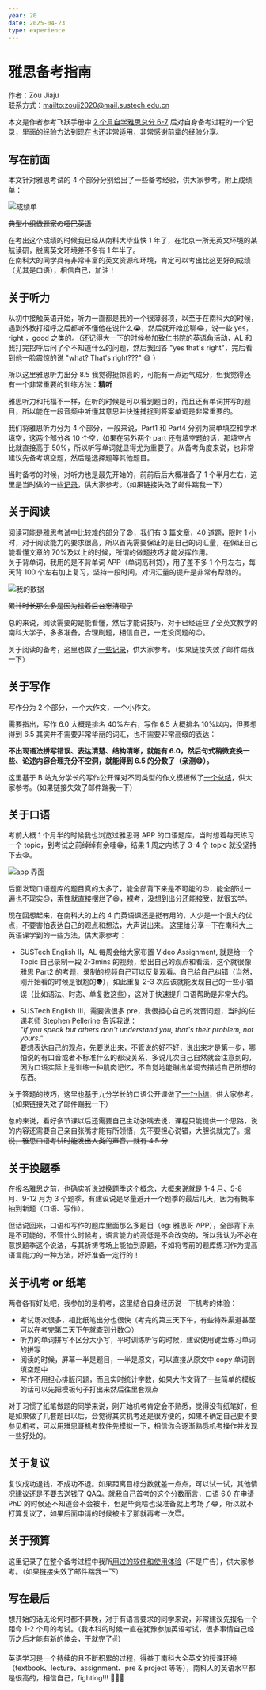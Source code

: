 ```yaml
---
year: 20
date: 2025-04-23
type: experience
---
```


# 雅思备考指南

<!-- cSpell:words Jiaju -->

作者：Zou Jiaju \
联系方式：<mailto:zoujj2020@mail.sustech.edu.cn>

本文是作者参考飞跃手册中 [2 个月自学雅思总分 6-7](../76) 后对自身备考过程的一个记录，里面的经验方法到现在也还非常适用，非常感谢前辈的经验分享。

## 写在前面

本文针对雅思考试的 4 个部分分别给出了一些备考经验，供大家参考。附上成绩单：

![成绩单](grade.png)

~~典型小组做题家の哑巴英语~~

在考出这个成绩的时候我已经从南科大毕业快 1 年了，在北京一所无英文环境的某航读研，脱离英文环境差不多有 1 年半了。  
在南科大的同学具有非常丰富的英文资源和环境，肯定可以考出比这更好的成绩（尤其是口语），相信自己，加油！

## 关于听力

从初中接触英语开始，听力一直都是我的一个很薄弱项，以至于在南科大的时候，遇到外教打招呼之后都听不懂他在说什么😭，然后就开始尬聊😂，说一些 yes，right ，good 之类的。（还记得大一下的时候参加致仁书院的英语角活动，AL 和我打完招呼后问了个不知道什么的问题，然后我回答 "yes that's right"，完后看到他一脸震惊的说 "what? That's right???" 😅 ）

所以这里雅思听力出分 8.5 我觉得挺惊喜的，可能有一点运气成分，但我觉得还有一个非常重要的训练方法：**精听**

雅思听力和托福不一样，在听的时候是可以看到题目的，而且还有单词拼写的题目，所以能在一段音频中听懂其意思并快速捕捉到答案单词是非常重要的。

我们将雅思听力分为 4 个部分，一般来说，Part1 和 Part4 分别为简单填空和学术填空，这两个部分各 10 个空，如果在另外两个 part 还有填空题的话，那填空占比就直接高于 50%，所以听写单词就显得尤为重要了。从备考角度来说，也非常建议先备考填空题，然后是选择题等其他题目。

当时备考的时候，对听力也是最先开始的，前前后后大概准备了 1 个半月左右，这里是当时做的一些[记录](https://mubu.com/doc/4yGB4nygTDh)，供大家参考。（如果链接失效了邮件踹我一下）

## 关于阅读

阅读可能是雅思考试中比较难的部分了😨，我们有 3 篇文章，40 道题，限时 1 小时，对于阅读能力的要求很高，所以首先需要保证的是自己的词汇量，在保证自己能看懂文章的 70%及以上的时候，所谓的做题技巧才能发挥作用。  
关于背单词，我用的是不背单词 APP（单词高利贷），用了差不多 1 个月左右，每天背 100 个左右加上复习，坚持一段时间，对词汇量的提升是非常有帮助的。

![我的数据](app-screenshot-2.png)

~~累计时长那么多是因为挂着后台忘清理了~~

总的来说，阅读需要的是能看懂，然后才能说技巧，对于已经适应了全英文教学的南科大学子，多多准备，合理刷题，相信自己，一定没问题的😉。

关于阅读的备考，这里也做了[一些记录](https://mubu.com/doc/7DqH27aqS7h)，供大家参考。（如果链接失效了邮件踹我一下）

## 关于写作

写作分为 2 个部分，一个大作文，一个小作文。

需要指出，写作 6.0 大概是排名 40%左右，写作 6.5 大概排名 10%以内，但要想得到 6.5 其实并不需要非常华丽的词汇，也不需要非常高级的表达：

**不出现语法拼写错误、表达清楚、结构清晰，就能有 6.0，然后句式稍微变换一些、论述内容合理充分不空洞，就能得到 6.5 的分数了（亲测😋）。**

这里基于 B 站九分学长的写作公开课对不同类型的作文模板做了[一个总结](https://mubu.com/doc/5ASmOc2t8Ch)，供大家参考。（如果链接失效了邮件踹我一下）

## 关于口语

考前大概 1 个月半的时候我也浏览过雅思哥 APP 的口语题库，当时想着每天练习一个 topic，到考试之前绰绰有余哇😁，结果 1 周之内练了 3-4 个 topic 就没坚持下去😪。

![app 界面](app-screenshot.png)

后面发现口语题库的题目真的太多了，能全部背下来是不可能的😢，能全部过一遍也不现实😓，索性就直接摆烂了😆，裸考，没想到出分还能接受，就很玄学。

现在回想起来，在南科大的上的 4 门英语课还是挺有用的，人少是一个很大的优点，不要害怕表达自己的观点和想法，大声说出来。
这里给分享一下在南科大上英语课学到的一些方法，供大家参考：

<!-- cSpell:words Pellerine -->

- SUSTech English Ⅱ，AL 每周会给大家布置 Video Assignment, 就是给一个 Topic 自己录制一段 2-3mins 的视频，给出自己的观点和看法，这个就很像雅思 Part2 的考题，录制的视频自己可以反复观看。自己给自己纠错（当然，刚开始看的时候是很尬的👽），如此重复 2-3 次应该就能发现自己的一些小错误（比如语法、时态、单复数这些），这对于快速提升口语帮助是非常大的。

- SUSTech English Ⅲ，需要做很多 pre，我很担心自己的发音问题，当时的任课老师 Stephen Pellerine 告诉我说：  
  _"If you speak but others don't understand you, that's their problem, not yours."_  
  要想表达自己的观点，先要说出来，不管说的好不好，说出来才是第一步，哪怕说的有口音或者不标准什么的都没关系，多说几次自己自然就会注意到的，因为口语实际上是训练一种肌肉记忆，不自觉地能蹦出单词去描述自己所想的东西。

关于答题的技巧，这里也基于九分学长的口语公开课做了[一个小结](https://mubu.com/doc/7mGC5QVuPnh)，供大家参考。（如果链接失效了邮件踹我一下）

总的来说，看好多节课以后还需要自己主动张嘴去说，课程只能提供一个思路，说的内容还需要自己亲自张嘴才能有所领悟，先不要担心说错，大胆说就完了。~~据说，雅思口语考试时能发出人类的声音，就有 4.5 分~~

## 关于换题季

在报名雅思之前，也确实听说过换题季这个概念，大概来说就是 1-4 月、5-8 月、9-12 月为 3 个题季，有建议说是尽量避开一个题季的最后几天，因为有概率抽到新题（口语、写作）。

但话说回来，口语和写作的题库里面那么多题目（eg: 雅思哥 APP），全部背下来是不可能的，不管什么时候考，语言能力的高低是不会改变的，所以我认为不必在意换题季这个说法，与其祈祷考场上能抽到原题，不如将考前的题库练习作为提高语言能力的一种方法，好好准备一定行的！

## 关于机考 or 纸笔

两者各有好处吧，我参加的是机考，这里结合自身经历说一下机考的体验：

- 考试场次很多，相比纸笔出分也很快（考完的第三天下午，有些特殊渠道甚至可以在考完第二天下午就查到分数😏）
- 听力的单词拼写不区分大小写，平时训练听写的时候，建议使用键盘练习单词的拼写
- 阅读的时候，屏幕一半是题目，一半是原文，可以直接从原文中 copy 单词到填空题中
- 写作不用担心排版问题，而且实时统计字数，如果大作文背了一些简单的模板的话可以先把模板句子打出来然后往里套观点

对于习惯了纸笔做题的同学来说，刚开始机考肯定会不熟悉，觉得没有纸笔好，但是如果做了几套题目以后，会觉得其实机考还是很方便的，如果不确定自己要不要参见机考，可以用雅思哥机考软件先模拟一下，相信你会逐渐熟悉机考操作并发现一些好处的。

## 关于复议

复议成功退钱，不成功不退。如果距离目标分数就差一点点，可以试一试，其他情况建议还是不要去送钱了 QAQ。就我自己首考的这个分数而言，口语 6.0 在申请 PhD 的时候还不知道会不会被卡，但是毕竟啥也没准备就上考场了😂，所以就不打算复议了，如果后面申请的时候被卡了那就再考一次😇。

## 关于预算

这里记录了在整个备考过程中我所[用过的软件和使用体验](https://www.mubu.com/doc/3gpS05y5hLh)（不是广告），供大家参考。（如果链接失效了邮件踹我一下）

## 写在最后

想开始的话无论何时都不算晚，对于有语言要求的同学来说，非常建议先报名一个距今 1-2 个月的考试。（我本科的时候一直在犹豫参加英语考试，很多事情自己经历之后才能有新的体会，干就完了✌️）

英语学习是一个持续的且不断积累的过程，得益于南科大全英文的授课环境（textbook、lecture、assignment、pre & project 等等），南科人的英语水平都是很高的，相信自己，fighting!!! 💪💪💪
